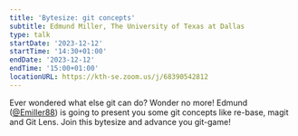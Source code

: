 ```yaml
---
title: 'Bytesize: git concepts'
subtitle: Edmund Miller, The University of Texas at Dallas
type: talk
startDate: '2023-12-12'
startTime: '14:30+01:00'
endDate: '2023-12-12'
endTime: '15:00+01:00'
locationURL: https://kth-se.zoom.us/j/68390542812
---
```


Ever wondered what else git can do? Wonder no more! Edmund ([@Emiller88](https://github.com/Emiller88)) is going to present you some git concepts like re-base, magit and Git Lens. Join this bytesize and advance you git-game!

